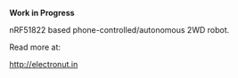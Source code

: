 **Work in Progress**

nRF51822 based phone-controlled/autonomous 2WD robot.

Read more at:

http://electronut.in

